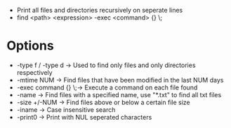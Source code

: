 - Print all files and directories recursively on seperate lines
- find \<path> \<expression> -exec \<command> {} \\;

# Options
- -type f / -type d -> Used to find only files and only directories respectively
- -mtime NUM -> Find files that have been modified in the last NUM days
- -exec command {} \\;-> Execute a command on each file found
- -name -> Find files with a specified name, use "\*.txt" to find all txt files
- -size +/-NUM -> Find files above or below a certain file size
- -iname -> Case insensitive search
- -print0 -> Print with NUL seperated characters